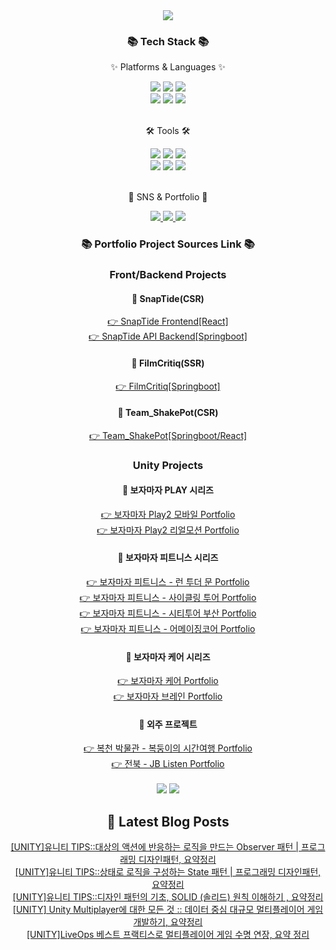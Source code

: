 <div align=center>
<img src="https://capsule-render.vercel.app/api?type=waving&color=auto&height=200&section=header&text=One%20Code%20at%20a%20Time,%20One%20Step%20Forward&fontSize=40" />	
</div>
</div>
<div align=center>
<h3>📚 Tech Stack 📚</h3>
<p>✨ Platforms & Languages ✨</p>
</div>
<div align="center">
<img src="https://img.shields.io/badge/HTML5-E34F26?style=flat&logo=HTML5&logoColor=white" />
<img src="https://img.shields.io/badge/CSS3-1572B6?style=flat&logo=CSS3&logoColor=white" />
<img src="https://img.shields.io/badge/JavaScript-F7DF1E?style=flat&logo=JavaScript&logoColor=white" /><br>
<img src="https://img.shields.io/badge/Python-006699?style=flat&logo=python&logoColor=white" />
<img src="https://img.shields.io/badge/Spring%20Boot-6DB33F?style=flat&logo=springboot&logoColor=white" />
<img src="https://img.shields.io/badge/React-61DAFB?style=flat&logo=react&logoColor=white" />
<br>
<div align=center>
<br>
<p>🛠 Tools 🛠</p>
</div>
<div align=center>
<img src="https://img.shields.io/badge/GitHub-8A2BE2?style=flat&logo=GitHub&logoColor=white" />
<img src="https://img.shields.io/badge/Unity%203D-181717?style=flat&logo=unity&logoColor=white" />
<img src="https://img.shields.io/badge/Visual%20Studio%20Code-007ACC?style=flat&logo=VisualStudioCode&logoColor=white" /><br>
<img src="https://img.shields.io/badge/IntelliJ-ED2761?style=flat&logo=intellijidea&logoColor=white" />
<img src="https://img.shields.io/badge/Rider-7360F2?style=flat&logo=rider&logoColor=white" />
<img src="https://img.shields.io/badge/Pycharm-13C100?style=flat&logo=pycharm&logoColor=white" /><br>

</div>
<br>
<div align=center>
<p>🎨 SNS & Portfolio 🎨</p>
</div>
<div align=center>
<a href="https://github.com/JISUSAMA/JISUSAMA/blob/main/%ED%8F%AC%ED%8A%B8%ED%8F%B4%EB%A6%AC%EC%98%A4-%EB%B0%95%EC%A7%80%EC%88%98.pdf">
    <img src="https://img.shields.io/badge/Portfolio-FF3633?style=flat&logo=Micro.blog&logoColor=white" />
</a>
<a href="https://j2su0218.tistory.com">
    <img src="https://img.shields.io/badge/Blog-FF9800?style=flat&logo=Blogger&logoColor=white" />
</a>
<a href="mailto:admin@j2su0218@gmail.com">
    <img src="https://img.shields.io/badge/Mail-30B980?style=flat&logo=Gmail&logoColor=white" />
</a>
<br>
</div>
<div align=center>
<h3>📚 Portfolio Project Sources Link 📚</h3>
<h3>Front/Backend Projects</h3>
<h4>📁 SnapTide(CSR)</h4>
<a href="https://github.com/JISUSAMA/SnapTide">
  👉 SnapTide Frontend[React]
</a><br>
<a href="https://github.com/JISUSAMA/SnapTideAPI">
  👉 SnapTide API Backend[Springboot]
</a>
<h4>📁 FilmCritiq(SSR)</h4>
<a href="https://github.com/JISUSAMA/FilmCritiq">
  👉 FilmCritiq[Springboot]
</a><br>
<h4>📁 Team_ShakePot(CSR)</h4>
<a href="https://github.com/JISUSAMA/Team_ShakePot">
  👉 Team_ShakePot[Springboot/React]
</a>
<h3>Unity Projects</h3>
<h4>📁 보자마자 PLAY 시리즈</h4>
<a href="https://github.com/JISUSAMA/BojamajaPlay2_mobile">
  👉 보자마자 Play2 모바일 Portfolio
</a><br>
<a href="https://github.com/JISUSAMA/BojamajaPlay2_realmotion">
  👉 보자마자 Play2 리얼모션 Portfolio
</a>
<h4>📁 보자마자 피트니스 시리즈</h4>
<a href="https://github.com/JISUSAMA/BMF-Run.to.the.Moon">
  👉 보자마자 피트니스 - 런 투더 문 Portfolio
</a><br>
<a href="https://github.com/JISUSAMA/BMF-CyclingTour">
  👉 보자마자 피트니스 - 사이클링 투어 Portfolio
</a><br>
<a href="https://github.com/JISUSAMA/BMF-CityTourBusan">
  👉 보자마자 피트니스 - 시티투어 부산 Portfolio
</a><br>
<a href="https://github.com/JISUSAMA/BMF-AmazingCore">
  👉 보자마자 피트니스 - 어메이징코어 Portfolio
</a>
<h4>📁 보자마자 케어 시리즈</h4>
<a href="https://github.com/JISUSAMA/BMF-BojamajaCare">
  👉 보자마자 케어 Portfolio
</a><br>
<a href="https://github.com/JISUSAMA/BMF-BojamajaBrain">
  👉 보자마자 브레인 Portfolio
</a><br>
<h4>📁 외주 프로젝트</h4>
<a href="https://github.com/JISUSAMA/Bokcheon-dong">
  👉 복천 박물관 - 복둥이의 시간여행 Portfolio
</a><br>
<a href="https://github.com/JISUSAMA/JBListen">
  👉 전북 - JB Listen Portfolio
</a><br>
</div>

<div align=center>
<br>
<img src="https://github-readme-stats.vercel.app/api/top-langs/?username=JISUSAMA&layout=compact">
<img src="https://github-readme-stats.vercel.app/api?username=JISUSAMA&show_icons=true">

## 📕 Latest Blog Posts

<a href=https://j2su0218.tistory.com/1561>[UNITY]유니티 TIPS::대상의 액션에 반응하는 로직을 만드는 Observer 패턴 | 프로그래밍 디자인패턴, 요약정리</a></br><a href=https://j2su0218.tistory.com/1560>[UNITY]유니티 TIPS::상태로 로직을 구성하는 State 패턴 | 프로그래밍 디자인패턴, 요약정리</a></br><a href=https://j2su0218.tistory.com/1559>[UNITY]유니티 TIPS::디자인 패턴의 기초, SOLID (솔리드) 원칙 이해하기 , 요약정리</a></br><a href=https://j2su0218.tistory.com/1558>[UNITY] Unity Multiplayer에 대한 모든 것 :: 데이터 중심 대규모 멀티플레이어 게임 개발하기, 요약정리</a></br><a href=https://j2su0218.tistory.com/1557>[UNITY]LiveOps 베스트 프랙티스로 멀티플레이어 게임 수명 연장, 요약 정리</a></br>